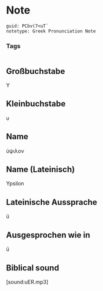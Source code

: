 # Note
```
guid: PCbv(7<uT`
notetype: Greek Pronunciation Note
```

### Tags
```
```

## Großbuchstabe
Υ

## Kleinbuchstabe
υ

## Name
ὐψιλον

## Name (Lateinisch)
Ypsilon

## Lateinische Aussprache
ü

## Ausgesprochen wie in
ü

## Biblical sound
[sound:uER.mp3]
